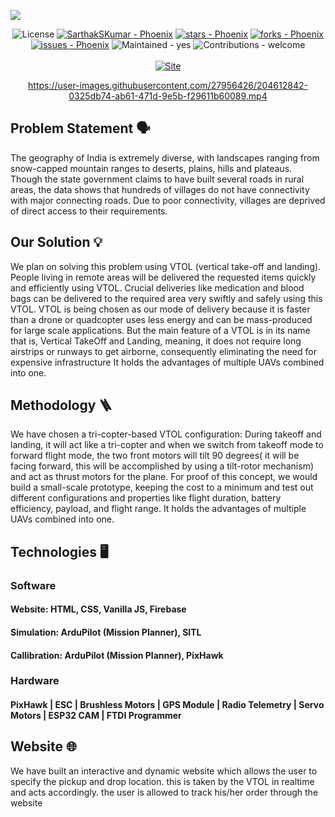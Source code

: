 <img src = "https://github.com/adithya-s-k/Phoenix/blob/master/docs/Repo_Banner.png"></img>
<div align="center">

![License](https://img.shields.io/badge/License-MIT-blue)
[![SarthakSKumar - Phoenix](https://img.shields.io/static/v1?label=SarthakSKumar&message=Phoenix&color=blue&logo=github)](https://github.com/SarthakSKumar/Phoenix)
[![stars - Phoenix](https://img.shields.io/github/stars/SarthakSKumar/Phoenix?style=social)](https://github.com/SarthakSKumar/Phoenix/stars)
[![forks - Phoenix](https://img.shields.io/github/forks/SarthakSKumar/Phoenix?style=social)](https://github.com/SarthakSKumar/Phoenix/forks)<br>
[![issues - Phoenix](https://img.shields.io/github/issues/adithya-s-k/Phoenix)](https://github.com/adithya-s-k/Phoenix/issues)
![Maintained - yes](https://img.shields.io/badge/Maintained-yes-green)
![Contributions - welcome](https://img.shields.io/badge/Contributions-welcome-blueviolet)<br><br>
[![Site](https://img.shields.io/badge/View_site-Phoenix-2ea44f?style=for-the-badge)](https://SarthakSKumar.github.io/Phoenix/)

https://user-images.githubusercontent.com/27956426/204612842-0325db74-ab61-471d-9e5b-f29611b60089.mp4

</div>

## Problem Statement 🗣️
The geography of India is extremely diverse, with landscapes ranging
from snow-capped mountain ranges to deserts, plains, hills and
plateaus. Though the state government claims to have built several
roads in rural areas, the data shows that hundreds of villages do not
have connectivity with major connecting roads. Due to poor
connectivity, villages are deprived of direct access to their
requirements.

## Our Solution 💡
We plan on solving this problem using VTOL (vertical take-off and
landing). People living in remote areas will be delivered the requested
items quickly and efficiently using VTOL. Crucial deliveries like medication
and blood bags can be delivered to the required area very swiftly and safely
using this VTOL.
VTOL is being chosen as our mode of delivery because it is faster than a drone
or quadcopter uses less energy and can be mass-produced for large scale
applications. But the main feature of a VTOL is in its name that is, Vertical
TakeOff and Landing, meaning, it does not require long airstrips or runways
to get airborne, consequently eliminating the need for expensive infrastructure
It holds the advantages of multiple UAVs combined into one.

## Methodology 🪜
We have chosen a tri-copter-based VTOL configuration:
During takeoff and landing, it will act like a tri-copter and when we switch from
takeoff mode to forward flight mode, the two front motors will tilt 90 degrees( it
will be facing forward, this will be accomplished by using a tilt-rotor mechanism)
and act as thrust motors for the plane.
For proof of this concept, we would build a small-scale prototype, keeping the
cost to a minimum and test out different configurations and properties like flight
duration, battery efficiency, payload, and flight range.
It holds the advantages of multiple UAVs combined into one.

## Technologies 🖥️
### Software
#### Website: HTML, CSS, Vanilla JS, Firebase
#### Simulation: ArduPilot (Mission Planner), SITL
#### Callibration: ArduPilot (Mission Planner), PixHawk

### Hardware
#### PixHawk | ESC | Brushless Motors | GPS Module | Radio Telemetry | Servo Motors | ESP32 CAM | FTDI Programmer

## Website 🌐
We have built an interactive and dynamic website which allows the user to 
specify the pickup and drop location. this is taken by the VTOL in realtime 
and acts accordingly. the user is allowed to
track his/her order through the website
